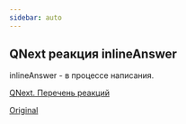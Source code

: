 ```yaml
---
sidebar: auto
---
```


## QNext реакция inlineAnswer

inlineAnswer - в процессе написания.



[QNext. Перечень реакций](/docs-test/ph/reactions)

[Original](https://telegra.ph/QNext-admin-reaction-inlineAnswer-09-08)